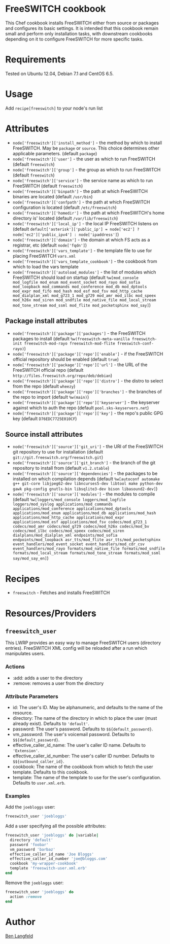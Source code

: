 # FreeSWITCH cookbook

This Chef cookbook installs FreeSWITCH either from source or packages and configures its basic settings. It is intended that this cookbook remain small and perform only installation tasks, with downstream cookbooks depending on it to configure FreeSWITCH for more specific tasks.

# Requirements

Tested on Ubuntu 12.04, Debian 7.1 and CentOS 6.5.

# Usage

Add `recipe[freeswitch]` to your node's run list

# Attributes

* `node['freeswitch']['install_method']` - the method by which to install FreeSWITCH. May be `package` or `source`. This choice determines other applicable parameters. (default `package`)
* `node['freeswitch']['user']` - the user as which to run FreeSWITCH (default `freeswitch`)
* `node['freeswitch']['group']` - the group as which to run FreeSWITCH (default `freeswitch`)
* `node['freeswitch']['service']` - the service name as which to run FreeSWITCH (default `freeswitch`)
* `node['freeswitch']['binpath']` - the path at which FreeSWITCH binaries are located (default `/usr/bin`)
* `node['freeswitch']['confpath']` - the path at which FreeSWITCH configuration is located (default `/etc/freeswitch`)
* `node['freeswitch']['homedir']` - the path at which FreeSWITCH's home directory is' located (default `/var/lib/freeswitch`)
* `node['freeswitch']['local_ip']` - the local IP FreeSWITCH listens on (default `default['asterisk']['public_ip'] = node['ec2'] ? node['ec2']['public_ipv4'] : node['ipaddress']`)
* `node['freeswitch']['domain']` - the domain at which FS acts as a registrar, etc (default `node['fqdn']`)
* `node['freeswitch']['vars_template']` - the template file to use for placing FreeSWITCH `vars.xml`
* `node['freeswitch']['vars_template_cookbook']` - the cookbook from which to load the vars template
* `node['freeswitch']['autoload_modules']` - the list of modules which FreeSWITCH should load on startup (default `%w[mod_console mod_logfile mod_enum mod_event_socket mod_rayo mod_sofia mod_loopback mod_commands mod_conference mod_db mod_dptools mod_expr mod_fifo mod_hash mod_esf mod_fsv mod_http_cache mod_dialplan_xml mod_g723_1 mod_g729 mod_amr mod_ilbc mod_speex mod_h26x mod_siren mod_sndfile mod_native_file mod_local_stream mod_tone_stream mod_ssml mod_flite mod_pocketsphinx mod_say]`)

## Package install attributes
* `node['freeswitch']['package']['packages']` - the FreeSWITCH packages to install (default `%w(freeswitch-meta-vanilla freeswitch-init freeswitch-mod-rayo freeswitch-mod-flite freeswitch-conf-rayo)`)
* `node['freeswitch']['package']['repo']['enable']` - if the FreeSWITCH official repository should be enabled (default `true`)
* `node['freeswitch']['package']['repo']['url']` - the URL of the FreeSWITCH official repo (default `http://files.freeswitch.org/repo/deb/debian`)
* `node['freeswitch']['package']['repo']['distro']` - the distro to select from the repo (default `wheezy`)
* `node['freeswitch']['package']['repo']['branches']` - the branches of the repo to import (default `%w(main)`)
* `node['freeswitch']['package']['repo']['keyserver']` - the keyserver against which to auth the repo (default `pool.sks-keyservers.net`)
* `node['freeswitch']['package']['repo']['key']` - the repo's public GPG key (default `D76EDC7725E010CF`)

## Source install attributes
* `node['freeswitch']['source']['git_uri']` - the URI of the FreeSWITCH git repository to use for installation (default `git://git.freeswitch.org/freeswitch.git`)
* `node['freeswitch']['source']['git_branch']` - the branch of the git repository to install from (default `v1.2.stable`)
* `node['freeswitch']['source']['dependencies']` - the packages to be installed on which compilation depends (default `%w[autoconf automake g++ git-core libjpeg62-dev libncurses5-dev libtool make python-dev gawk pkg-config gnutls-bin libsqlite3-dev bison libasound2-dev]`)
* `node['freeswitch']['source']['modules']` - the modules to compile (default `%w[loggers/mod_console loggers/mod_logfile loggers/mod_syslog applications/mod_commands applications/mod_conference applications/mod_dptools applications/mod_enum applications/mod_db applications/mod_hash applications/mod_http_cache applications/mod_expr applications/mod_esf applications/mod_fsv codecs/mod_g723_1 codecs/mod_amr codecs/mod_g729 codecs/mod_h26x codecs/mod_bv codecs/mod_ilbc codecs/mod_speex codecs/mod_siren dialplans/mod_dialplan_xml endpoints/mod_sofia endpoints/mod_loopback asr_tts/mod_flite asr_tts/mod_pocketsphinx event_handlers/mod_event_socket event_handlers/mod_cdr_csv event_handlers/mod_rayo formats/mod_native_file formats/mod_sndfile formats/mod_local_stream formats/mod_tone_stream formats/mod_ssml say/mod_say_en]`)

# Recipes

* `freeswitch` - Fetches and installs FreeSWITCH

# Resources/Providers

## `freeswitch_user`
This LWRP provides an easy way to manage FreeSWITCH users (directory entries). FreeSWITCH XML config will be reloaded after a run which manipulates users.

### Actions
- :add: adds a user to the directory
- :remove: removes a user from the directory

### Attribute Parameters
- id: The user's ID. May be alphanumeric, and defaults to the name of the resource.
- directory: The name of the directory in which to place the user (must already exist). Defaults to `'default'`.
- password: The user's password. Defaults to `$${default_password}`.
- vm_password: The user's voicemail password. Defaults to `$${default_password}`.
- effective_caller_id_name: The user's caller ID name. Defaults to `'Extension'`.
- effective_caller_id_number: The user's caller ID number. Defaults to `$${outbound_caller_id}`.
- cookbook: The name of the cookbook from which to fetch the user template. Defaults to this cookbook.
- template: The name of the template to use for the user's configuration. Defaults to `user.xml.erb`.

### Examples

Add the `joebloggs` user:

```ruby
freeswitch_user 'joebloggs'
```

Add a user specifying all the possible attributes:

```ruby
freeswitch_user 'joebloggs' do |variable|
  directory 'default'
  password 'foobar'
  vm_password 'barbaz'
  effective_caller_id_name 'Joe Bloggs'
  effective_caller_id_number 'joe@bloggs.com'
  cookbook 'my-wrapper-cookbook'
  template 'freeswitch-user.xml.erb'
end
```

Remove the `joebloggs` user:

```ruby
freeswitch_user 'joebloggs' do
  action :remove
end
```

# Author

[Ben Langfeld](@benlangfeld)
